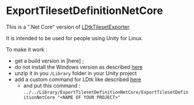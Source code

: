 # ExportTilesetDefinitionNetCore

This is a ".Net Core" version of [LDtkTilesetExporter](https://github.com/Cammin/LDtkTilesetExporter).

It is intended to be used for people using Unity for Linux.

To make it work :
- get a build version in [here] ;
- do not install the Windows version as described [here](https://cammin.github.io/LDtkToUnity/documentation/Installation/topic_StartupGuide.html#2-install-the-export-app)
- unzip it in you `/Library` folder in your Unity project
- add a custom command for LDtk like described [here](https://cammin.github.io/LDtkToUnity/documentation/Installation/topic_StartupGuide.html#3-add-a-custom-command)
  - and put this command : `../../Library/ExportTilesetDefinitionNetCore/ExportTilesetDefinitionNetCore "<NAME OF YOUR PROJECT>"`
